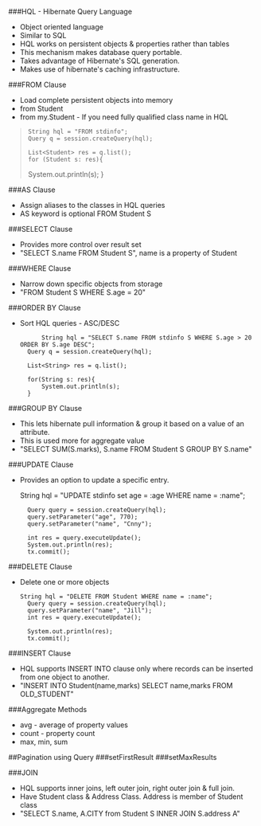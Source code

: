 ###HQL - Hibernate Query Language
* Object oriented language
* Similar to SQL
* HQL works on persistent objects & properties rather than tables
* This mechanism makes database query portable.
* Takes advantage of Hibernate's SQL generation.
* Makes use of hibernate's caching infrastructure. 

###FROM Clause
* Load complete persistent objects into memory
* from Student
* from my.Student - If you need fully qualified class name in HQL


>     String hql = "FROM stdinfo";
>     Query q = session.createQuery(hql);
> 			
>     List<Student> res = q.list();
>     for (Student s: res){
> 	System.out.println(s);
>     }


###AS Clause
* Assign aliases to the classes in HQL queries
* AS keyword is optional FROM Student S

###SELECT Clause
* Provides more control over result set
* "SELECT S.name FROM Student S", name is a property of Student

###WHERE Clause
* Narrow down specific objects from storage
* "FROM Student S WHERE S.age = 20"

###ORDER BY Clause
* Sort HQL queries - ASC/DESC


            String hql = "SELECT S.name FROM stdinfo S WHERE S.age > 20 ORDER BY S.age DESC";
		Query q = session.createQuery(hql);
		
		List<String> res = q.list();
		
		for(String s: res){
			System.out.println(s);
		}

###GROUP BY Clause
* This lets hibernate pull information & group it based on a value of an attribute.
* This is used more for aggregate value
* "SELECT SUM(S.marks), S.name FROM Student S GROUP BY S.name"
  
###UPDATE Clause
* Provides an option to update a specific entry.

    String hql = "UPDATE stdinfo set age = :age WHERE name = :name";
		
		Query query = session.createQuery(hql);
		query.setParameter("age", 770);
		query.setParameter("name", "Cnny");
		
		int res = query.executeUpdate();
		System.out.println(res);
		tx.commit();

###DELETE Clause
* Delete one or more objects


      String hql = "DELETE FROM Student WHERE name = :name";
		Query query = session.createQuery(hql);
		query.setParameter("name", "Jill");
		int res = query.executeUpdate();
		
		System.out.println(res);
		tx.commit();


###INSERT Clause
* HQL supports INSERT INTO clause only where records can be inserted from one object to another.
* "INSERT INTO Student(name,marks) SELECT name,marks FROM OLD_STUDENT" 
 
###Aggregate Methods
* avg - average of property values
* count - property count
* max, min, sum 

##Pagination using Query
###setFirstResult
###setMaxResults

###JOIN
* HQL supports inner joins, left outer join, right outer join & full join.
* Have Student class & Address Class. Address is member of Student class
* "SELECT S.name, A.CITY from Student S INNER JOIN S.address A" 